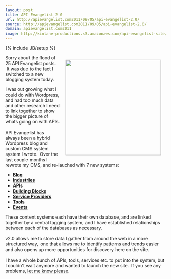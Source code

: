 ```yaml
---
layout: post
title: API Evangelist 2 0
url: http://apievangelist.com2011/09/05/api-evangelist-2.0/
source: http://apievangelist.com2011/09/05/api-evangelist-2.0/
domain: apievangelist.com2011
image: http://kinlane-productions.s3.amazonaws.com/api-evangelist-site/blog/api-evangelist-logo-400.png
---
```

{% include JB/setup %}
<p><img style="padding: 15px;" src="http://kinlane-productions.s3.amazonaws.com/api-evangelist/api-evangelist-logo-400.png" alt="" width="300" align="right" />Sorry about the flood of 25 API Evangelist posts. &nbsp;It was due to the fact I switched to a new blogging system today.</p>
<p>I was out growing what I could do with Wordpress, and had too much data and other research I need to link together to show the bigger picture of whats going on with APIs.<br /><br />API Evangelist has always been a hybrid Wordpress blog and custom CMS system system I wrote. &nbsp;Over the last couple months I rewrote my CMS, and re-lauched with 7 new systems:</p>
<ul class="mainlist">
<li><strong><a title="Blog" href="http://www.apievangelist.com/blog/">Blog</a></strong></li>
<li><strong><a title="Industries" href="http://www.apievangelist.com/industries/">Industries</a></strong></li>
<li><strong><a title="APIs" href="http://www.apievangelist.com/apis/">APIs</a>&nbsp;</strong></li>
<li><strong><a title="Building Blocks" href="http://www.apievangelist.com/buildingblocks/">Building Blocks</a></strong></li>
<li><strong><a title="Service Providers" href="http://www.apievangelist.com/serviceproviders/">Service Providers</a></strong></li>
<li><strong><a title="Tools" href="http://www.apievangelist.com/tools/">Tools</a></strong></li>
<li><strong><a title="Events" href="http://www.apievangelist.com/events/">Events</a></strong></li>
</ul>
<p>These content systems each have their own database, and are linked together by a central tagging system, and I have established relationships between each of the databases as necessary.<br /><br />v2.0 allows me to store data I gather from around the web in a more structured way, &nbsp;one that allows me to identify patterns and trends easier and also opens up more opportunities for discovery here on the site.<br /><br />I have a whole bunch of APIs, tools, services etc. to put into the system, but I couldn't wait anymore and wanted to launch the new site. &nbsp;If you see any problems, <a title="let me know" href="../../contact.php">let me know please</a>.&nbsp;</p>
